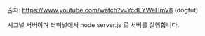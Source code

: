 출처: https://www.youtube.com/watch?v=YcdEYWeHmV8 (dogfut)

시그널 서버이며
터미널에서 node server.js 로 서버를 실행합니다.
